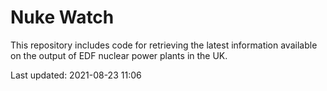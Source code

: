 # Nuke Watch

This repository includes code for retrieving the latest information available on the output of EDF nuclear power plants in the UK.

Last updated: 2021-08-23 11:06